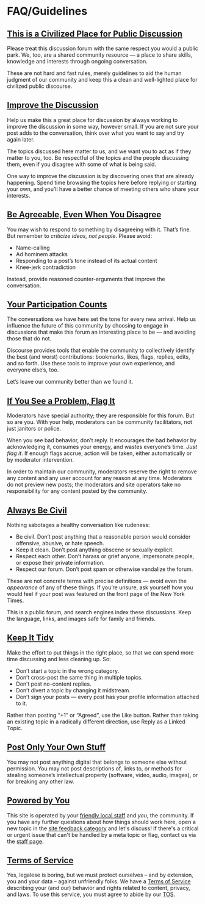 # FAQ/Guidelines

<a name="civilized"></a>

## [This is a Civilized Place for Public Discussion](#civilized)

Please treat this discussion forum with the same respect you would a public park. We, too, are a shared community resource &mdash; a place to share skills, knowledge and interests through ongoing conversation.

These are not hard and fast rules, merely guidelines to aid the human judgment of our community and keep this a clean and well-lighted place for civilized public discourse.

<a name="improve"></a>

## [Improve the Discussion](#improve)

Help us make this a great place for discussion by always working to improve the discussion in some way, however small. If you are not sure your post adds to the conversation, think over what you want to say and try again later.

The topics discussed here matter to us, and we want you to act as if they matter to you, too. Be respectful of the topics and the people discussing them, even if you disagree with some of what is being said.

One way to improve the discussion is by discovering ones that are already happening. Spend time browsing the topics here before replying or starting your own, and you’ll have a better chance of meeting others who share your interests.

<a name="agreeable"></a>

## [Be Agreeable, Even When You Disagree](#agreeable)

You may wish to respond to something by disagreeing with it. That’s fine. But remember to _criticize ideas, not people_. Please avoid:

* Name-calling
* Ad hominem attacks
* Responding to a post’s tone instead of its actual content
* Knee-jerk contradiction

Instead, provide reasoned counter-arguments that improve the conversation.

<a name="participate"></a>

## [Your Participation Counts](#participate)

The conversations we have here set the tone for every new arrival. Help us influence the future of this community by choosing to engage in discussions that make this forum an interesting place to be &mdash; and avoiding those that do not.

Discourse provides tools that enable the community to collectively identify the best (and worst) contributions: bookmarks, likes, flags, replies, edits, and so forth. Use these tools to improve your own experience, and everyone else’s, too.

Let’s leave our community better than we found it.

<a name="flag-problems"></a>

## [If You See a Problem, Flag It](#flag-problems)

Moderators have special authority; they are responsible for this forum. But so are you. With your help, moderators can be community facilitators, not just janitors or police.

When you see bad behavior, don’t reply. It encourages the bad behavior by acknowledging it, consumes your energy, and wastes everyone’s time. _Just flag it_. If enough flags accrue, action will be taken, either automatically or by moderator intervention.

In order to maintain our community, moderators reserve the right to remove any content and any user account for any reason at any time. Moderators do not preview new posts; the moderators and site operators take no responsibility for any content posted by the community.

<a name="be-civil"></a>

## [Always Be Civil](#be-civil)

Nothing sabotages a healthy conversation like rudeness:

* Be civil. Don’t post anything that a reasonable person would consider offensive, abusive, or hate speech.
* Keep it clean. Don’t post anything obscene or sexually explicit.
* Respect each other. Don’t harass or grief anyone, impersonate people, or expose their private information.
* Respect our forum. Don’t post spam or otherwise vandalize the forum.

These are not concrete terms with precise definitions &mdash; avoid even the _appearance_ of any of these things. If you’re unsure, ask yourself how you would feel if your post was featured on the front page of the New York Times.

This is a public forum, and search engines index these discussions. Keep the language, links, and images safe for family and friends.

<a name="keep-tidy"></a>

## [Keep It Tidy](#keep-tidy)

Make the effort to put things in the right place, so that we can spend more time discussing and less cleaning up. So:

* Don’t start a topic in the wrong category.
* Don’t cross-post the same thing in multiple topics.
* Don’t post no-content replies.
* Don’t divert a topic by changing it midstream.
* Don’t sign your posts &mdash; every post has your profile information attached to it.

Rather than posting “+1” or “Agreed”, use the Like button. Rather than taking an existing topic in a radically different direction, use Reply as a Linked Topic.

<a name="stealing"></a>

## [Post Only Your Own Stuff](#stealing)

You may not post anything digital that belongs to someone else without permission. You may not post descriptions of, links to, or methods for stealing someone’s intellectual property (software, video, audio, images), or for breaking any other law.

<a name="power"></a>

## [Powered by You](#power)

This site is operated by your [friendly local staff](/about) and *you*, the community. If you have any further questions about how things should work here, open a new topic in the [site feedback category](/c/community/website-and-forum/40) and let's discuss! If there's a critical or urgent issue that can't be handled by a meta topic or flag, contact us via the [staff page](/about).

<a name="tos"></a>

## [Terms of Service](#tos)

Yes, legalese is boring, but we must protect ourselves &ndash; and by extension, you and your data &ndash; against unfriendly folks. We have a [Terms of Service](/tos) describing your (and our) behavior and rights related to content, privacy, and laws. To use this service, you must agree to abide by our [TOS](/tos).
